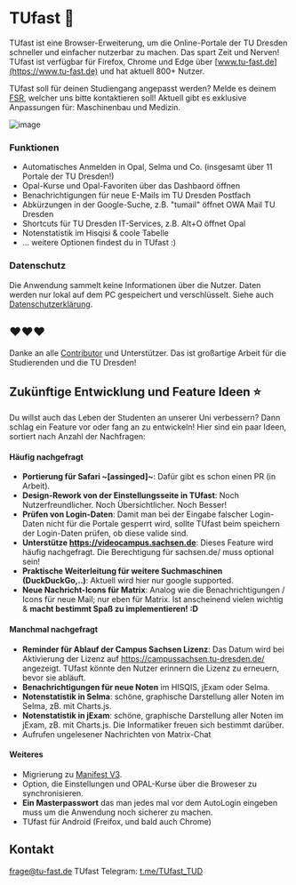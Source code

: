 # TUfast 🚀
TUfast ist eine Browser-Erweiterung, um die Online-Portale der TU Dresden schneller und einfacher nutzerbar zu machen. Das spart Zeit und Nerven!
TUfast ist verfügbar für Firefox, Chrome und Edge über [www.tu-fast.de](https://www.tu-fast.de) und hat aktuell 800+ Nutzer.

TUfast soll für deinen Studiengang angepasst werden? Melde es deinem [FSR](https://www.stura.tu-dresden.de/fachschaften), welcher uns bitte kontaktieren soll!
Aktuell gibt es exklusive Anpassungen für: Maschinenbau und Medizin.

![image](https://user-images.githubusercontent.com/31124624/115123463-72e24980-9fbd-11eb-8ff9-7466ba8e0df2.png)


### Funktionen
 - Automatisches Anmelden in Opal, Selma und Co. (insgesamt über 11 Portale der TU Dresden!)
 - Opal-Kurse und Opal-Favoriten über das Dashbaord öffnen
 - Benachrichtigungen für neue E-Mails im TU Dresden Postfach
 - Abkürzungen in der Google-Suche, z.B. "tumail" öffnet OWA Mail TU Dresden
 - Shortcuts für TU Dresden IT-Services, z.B. Alt+O öffnet Opal
 - Notenstatistik im Hisqisi & coole Tabelle
 - ... weitere Optionen findest du in TUfast :)

### Datenschutz
Die Anwendung sammelt keine Informationen über die Nutzer. Daten werden nur lokal auf dem PC gespeichert und verschlüsselt.
Siehe auch [Datenschutzerklärung](https://docs.google.com/document/d/1m3LCzlRMlEUR_TbMgP7Ha7MA7jN9mJ6gfyRhCRfUxuM/edit?usp=sharing).

## ❤️❤️❤️
Danke an alle [Contributor](https://github.com/TUfast-TUD/TUfast_TUD/graphs/contributors) und Unterstützer. Das ist großartige Arbeit für die Studierenden und die TU Dresden!

## Zukünftige Entwicklung und Feature Ideen ⭐
Du willst auch das Leben der Studenten an unserer Uni verbessern? Dann schlag ein Feature vor oder fang an zu entwickeln! Hier sind ein paar Ideen, sortiert nach Anzahl der Nachfragen:

#### Häufig nachgefragt
- **Portierung für Safari ~[assinged]~**: Dafür gibt es schon einen PR (in Arbeit).
- **Design-Rework von der Einstellungsseite in TUfast**: Noch Nutzerfreundlicher. Noch Übersichtlicher. Noch Besser!
- **Prüfen von Login-Daten**: Damit man bei der Eingabe falscher Login-Daten nicht für die Portale gesperrt wird, sollte TUfast beim speichern der Login-Daten prüfen, ob diese valide sind.
- **Unterstütze https://videocampus.sachsen.de**: Dieses Feature wird häufig nachgefragt. Die Berechtigung für sachsen.de/ muss optional sein! 
- **Praktische Weiterleitung für weitere Suchmaschinen (DuckDuckGo,..)**: Aktuell wird hier nur google supported.
- **Neue Nachricht-Icons für Matrix**: Analog wie die Benachrichtigungen / Icons für neue Mail; nur eben für Matrix. Ist anscheinend vielen wichtig & **macht bestimmt Spaß zu implementieren! :D**

#### Manchmal nachgefragt
- **Reminder für Ablauf der Campus Sachsen Lizenz**: Das Datum wird bei Aktivierung der Lizenz auf https://campussachsen.tu-dresden.de/ angezeigt. TUfast könnte den Nutzer erinnern die Lizenz zu erneuern, bevor sie abläuft.
- **Benachrichtigungen für neue Noten** im HISQIS, jExam oder Selma.
- **Notenstatistik in Selma**: schöne, graphische Darstellung aller Noten im Selma, zB. mit Charts.js.
- **Notenstatistik in jExam**: schöne, graphische Darstellung aller Noten im jExam, zB. mit Charts.js. Die Informatiker freuen sich bestimmt darüber.
- Aufrufen ungelesener Nachrichten von Matrix-Chat

#### Weiteres
- Migrierung zu [Manifest V3](https://developer.chrome.com/docs/extensions/mv3/intro/).
- Option, die Einstellungen und OPAL-Kurse über die Broweser zu synchronisieren.
- **Ein Masterpasswort** das man jedes mal vor dem AutoLogin eingeben muss um die Anwendung noch sicherer zu machen.
- TUfast für Android (Freifox, und bald auch Chrome)

## Kontakt
frage@tu-fast.de
TUfast Telegram: [t.me/TUfast_TUD](https://t.me/TUfast_TUD)

